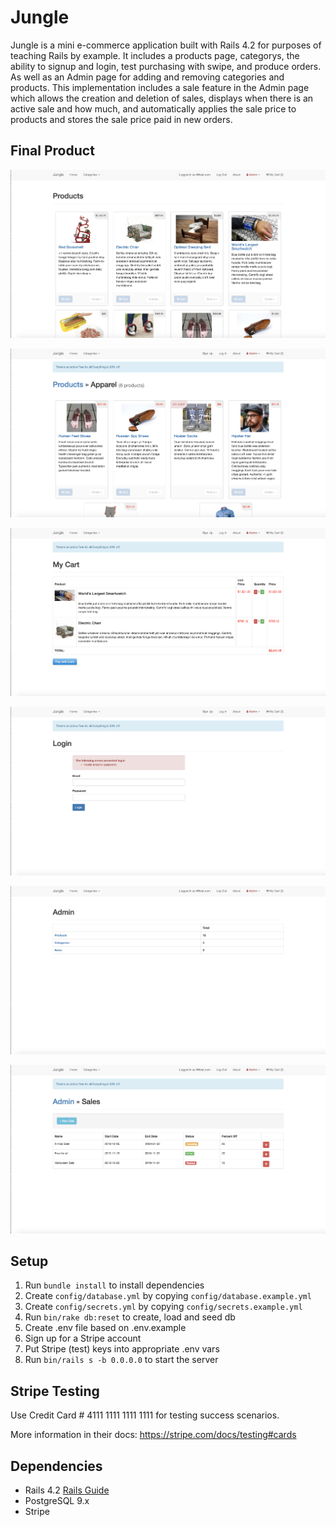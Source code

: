 # Jungle

Jungle is a mini e-commerce application built with Rails 4.2 for purposes of teaching Rails by example. It includes a products page, categorys, the ability to signup and login, test purchasing with swipe, and produce orders. As well as an Admin page for adding and removing categories and products. This implementation includes a sale feature in the Admin page which allows the creation and deletion of sales, displays when there is an active sale and how much, and automatically applies the sale price to products and stores the sale price paid in new orders.

## Final Product

!["Home Products"](https://github.com/Smesworld/jungle_app/blob/master/docs/home-products.png)

!["Category Sale"](https://github.com/Smesworld/jungle_app/blob/master/docs/category-sale.png)

!["Checkout Sale"](https://github.com/Smesworld/jungle_app/blob/master/docs/checkout-sale.png)

!["Failed Login"](https://github.com/Smesworld/jungle_app/blob/master/docs/failed-login-sale.png)

!["Admin Dashboard"](https://github.com/Smesworld/jungle_app/blob/master/docs/admin-dashboard.png)

!["Admin Sales"](https://github.com/Smesworld/jungle_app/blob/master/docs/admin-sales.png)

## Setup

1. Run `bundle install` to install dependencies
2. Create `config/database.yml` by copying `config/database.example.yml`
3. Create `config/secrets.yml` by copying `config/secrets.example.yml`
4. Run `bin/rake db:reset` to create, load and seed db
5. Create .env file based on .env.example
6. Sign up for a Stripe account
7. Put Stripe (test) keys into appropriate .env vars
8. Run `bin/rails s -b 0.0.0.0` to start the server

## Stripe Testing

Use Credit Card # 4111 1111 1111 1111 for testing success scenarios.

More information in their docs: <https://stripe.com/docs/testing#cards>

## Dependencies

* Rails 4.2 [Rails Guide](http://guides.rubyonrails.org/v4.2/)
* PostgreSQL 9.x
* Stripe
